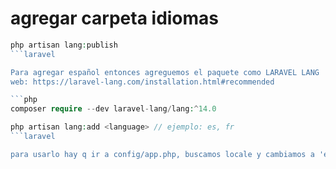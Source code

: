 # agregar carpeta idiomas

```php
php artisan lang:publish
```laravel

Para agregar español entonces agreguemos el paquete como LARAVEL LANG
web: https://laravel-lang.com/installation.html#recommended 

```php
composer require --dev laravel-lang/lang:^14.0

php artisan lang:add <language> // ejemplo: es, fr
```laravel

para usarlo hay q ir a config/app.php, buscamos locale y cambiamos a 'es'
